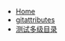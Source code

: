 <!-- docs/_sidebar.md -->
* [Home](/)
* [gitattributes](gitattributes.md "The greatest guide in the world")
* [测试多级目录](测试多级目录.md)

